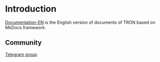 # Introduction
[Documentation-EN](https://tronprotocol.github.io/documentation-en) is the English version of documents of TRON based on MkDocs framework.

## Community
[Telegram group](https://t.me/TronDevelopersGroupEn)     
